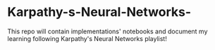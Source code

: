 # Karpathy-s-Neural-Networks-
This repo will contain implementations' notebooks and document my learning following Karpathy's Neural Networks playlist!
